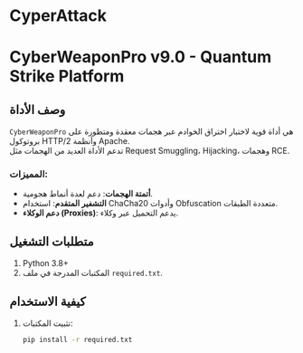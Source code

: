 # CyperAttack
 # CyberWeaponPro v9.0 - Quantum Strike Platform

## وصف الأداة
`CyberWeaponPro` هي أداة قوية لاختبار اختراق الخوادم عبر هجمات معقدة ومتطورة على بروتوكول HTTP/2 وأنظمة Apache.  
تدعم الأداة العديد من الهجمات مثل Request Smuggling، Hijacking، وهجمات RCE.  

### المميزات:
- **أتمتة الهجمات**: دعم لعدة أنماط هجومية.
- **التشفير المتقدم**: استخدام ChaCha20 وأدوات Obfuscation متعددة الطبقات.
- **دعم الوكلاء (Proxies)**: يدعم التحميل عبر وكلاء.

## متطلبات التشغيل
1. Python 3.8+
2. المكتبات المدرجة في ملف `required.txt`.

## كيفية الاستخدام
1. تثبيت المكتبات:
   ```bash
   pip install -r required.txt
